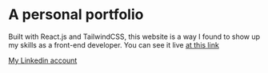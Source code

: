# A personal portfolio

Built with React.js and TailwindCSS, this website is a way I found to show up my skills as a front-end developer. You can see it live [at this link]([https://beatrizneaime.vercel.app](https://beatrizneaime.com/))


[My Linkedin account](https://www.linkedin.com/in/beatriz-neaime-1564b51b1/)
